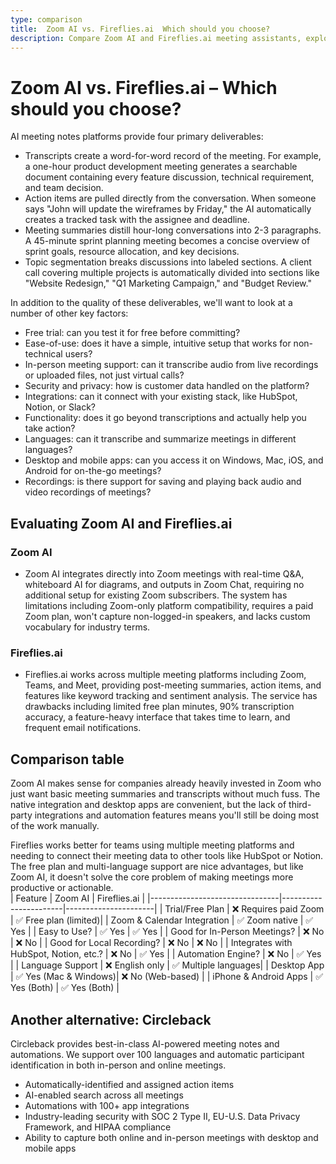 ```yaml
---
type: comparison
title:  Zoom AI vs. Fireflies.ai  Which should you choose?
description: Compare Zoom AI and Fireflies.ai meeting assistants, explore their key features, pricing, and discover Circleback as an alternative solution for meeting management.
---
```


# Zoom AI vs. Fireflies.ai – Which should you choose?  
AI meeting notes platforms provide four primary deliverables:  
  
* Transcripts create a word-for-word record of the meeting. For example, a one-hour product development meeting generates a searchable document containing every feature discussion, technical requirement, and team decision.  
* Action items are pulled directly from the conversation. When someone says "John will update the wireframes by Friday," the AI automatically creates a tracked task with the assignee and deadline.  
* Meeting summaries distill hour-long conversations into 2-3 paragraphs. A 45-minute sprint planning meeting becomes a concise overview of sprint goals, resource allocation, and key decisions.  
* Topic segmentation breaks discussions into labeled sections. A client call covering multiple projects is automatically divided into sections like "Website Redesign," "Q1 Marketing Campaign," and "Budget Review."  
  
In addition to the quality of these deliverables, we'll want to look at a number of other key factors:  
  
* Free trial: can you test it for free before committing?  
* Ease-of-use: does it have a simple, intuitive setup that works for non-technical users?  
* In-person meeting support: can it transcribe audio from live recordings or uploaded files, not just virtual calls?  
* Security and privacy: how is customer data handled on the platform?  
* Integrations: can it connect with your existing stack, like HubSpot, Notion, or Slack?  
* Functionality: does it go beyond transcriptions and actually help you take action?  
* Languages: can it transcribe and summarize meetings in different languages?  
* Desktop and mobile apps: can you access it on Windows, Mac, iOS, and Android for on-the-go meetings?  
* Recordings: is there support for saving and playing back audio and video recordings of meetings?    
## Evaluating Zoom AI and Fireflies.ai  
### Zoom AI
* Zoom AI integrates directly into Zoom meetings with real-time Q&A, whiteboard AI for diagrams, and outputs in Zoom Chat, requiring no additional setup for existing Zoom subscribers. The system has limitations including Zoom-only platform compatibility, requires a paid Zoom plan, won't capture non-logged-in speakers, and lacks custom vocabulary for industry terms.

### Fireflies.ai
* Fireflies.ai works across multiple meeting platforms including Zoom, Teams, and Meet, providing post-meeting summaries, action items, and features like keyword tracking and sentiment analysis. The service has drawbacks including limited free plan minutes, 90% transcription accuracy, a feature-heavy interface that takes time to learn, and frequent email notifications.  
## Comparison table    
Zoom AI makes sense for companies already heavily invested in Zoom who just want basic meeting summaries and transcripts without much fuss. The native integration and desktop apps are convenient, but the lack of third-party integrations and automation features means you'll still be doing most of the work manually.

Fireflies works better for teams using multiple meeting platforms and needing to connect their meeting data to other tools like HubSpot or Notion. The free plan and multi-language support are nice advantages, but like Zoom AI, it doesn't solve the core problem of making meetings more productive or actionable.  
| Feature                        | Zoom AI               | Fireflies.ai         |
|--------------------------------|-----------------------|----------------------|
| Trial/Free Plan                | ❌ Requires paid Zoom  | ✅ Free plan (limited)|
| Zoom & Calendar Integration    | ✅ Zoom native         | ✅ Yes               |
| Easy to Use?                   | ✅ Yes                | ✅ Yes               |
| Good for In-Person Meetings?   | ❌ No                 | ❌ No                |
| Good for Local Recording?      | ❌ No                 | ❌ No                |
| Integrates with HubSpot, Notion, etc.? | ❌ No          | ✅ Yes               |
| Automation Engine?             | ❌ No                 | ✅ Yes               |
| Language Support               | ❌ English only       | ✅ Multiple languages|
| Desktop App                    | ✅ Yes (Mac & Windows)| ❌ No (Web-based)    |
| iPhone & Android Apps          | ✅ Yes (Both)         | ✅ Yes (Both)        |  
## Another alternative: Circleback  
Circleback provides best-in-class AI-powered meeting notes and automations. We support over 100 languages and automatic participant identification in both in-person and online meetings.  
  
* Automatically-identified and assigned action items  
* AI-enabled search across all meetings  
* Automations with 100+ app integrations  
* Industry-leading security with SOC 2 Type II, EU-U.S. Data Privacy Framework, and HIPAA compliance  
* Ability to capture both online and in-person meetings with desktop and mobile apps  